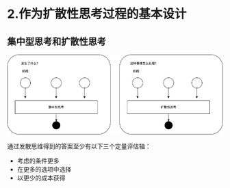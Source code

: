 # 2.作为扩散性思考过程的基本设计

## 集中型思考和扩散性思考

![3](https://github.com/RNCloudService/higher-process/blob/72a5e646c3ca26cbe79e35f1af3a73eb55d0f6bb/pic/3.jpg)



通过发散思维得到的答案至少有以下三个定量评估轴：

- 考虑的条件更多
- 在更多的选项中选择
- 以更少的成本获得

